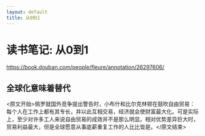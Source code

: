```yaml
---
layout: default
title: 从0到1
---
```


# 读书笔记: 从0到1

<https://book.douban.com/people/fleure/annotation/26297606/>
## 全球化意味着替代

<原文开始>佩罗就国外竞争提出警告时，小布什和比尔克林顿在鼓吹自由贸易：每个人在工作上都有其专长，并以此互相交易，经济就会使财富最大化。可是实际上，至少对许多工人来说自由贸易的成效并不是那么明显。相对优势差异巨大时，贸易利益最大，但是全球愿意从事底薪重复工作的人比比皆是。</原文结束>